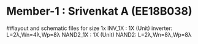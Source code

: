 # Member-1 : Srivenkat A (EE18B038)
##layout and schematic files for size 1x
INV_1X : 1X (Unit) inverter: L=2λ,Wn=4λ,Wp=8λ
NAND2_1X : 1X (Unit) NAND2: L=2λ,Wn=8λ,Wp=8λ 
